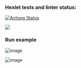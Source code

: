 ### Hexlet tests and linter status:
[![Actions Status](https://github.com/ankoz2000/java-project-61/workflows/hexlet-check/badge.svg)](https://github.com/ankoz2000/java-project-61/actions)

<a href="https://codeclimate.com/github/ankoz2000/java-project-61/maintainability"><img src="https://api.codeclimate.com/v1/badges/008bf32d6ed31473db26/maintainability" /></a>


### Run example

![image](https://user-images.githubusercontent.com/52471156/203836629-11149e7e-e932-4d06-8904-adca78cbf96a.png)

![image](https://user-images.githubusercontent.com/52471156/203847202-8c5a2c1f-c26d-4da4-a165-469fe35cf64d.png)

